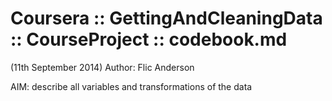 Coursera :: GettingAndCleaningData :: CourseProject :: codebook.md
========================================================
(11th September 2014)
Author: Flic Anderson

AIM:  describe all variables and transformations of the data 


